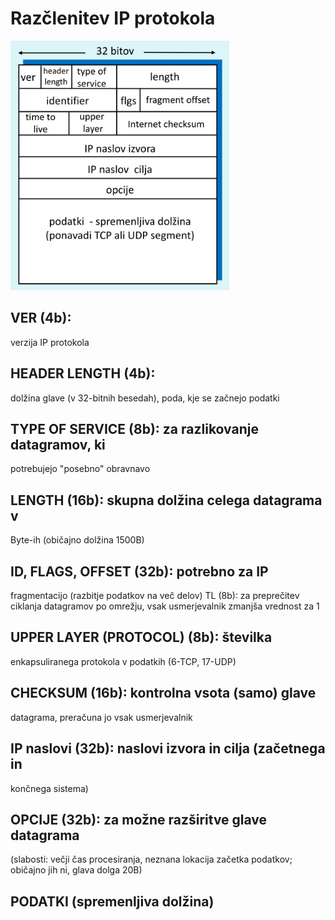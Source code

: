 # Razčlenitev IP protokola

<img width="350" src="IPscr.png" >


## VER (4b): 
verzija IP protokola

## HEADER LENGTH (4b):
 dolžina glave
(v 32-bitnih besedah), poda, kje se začnejo podatki

## TYPE OF SERVICE (8b): za razlikovanje datagramov, ki
potrebujejo "posebno" obravnavo

## LENGTH (16b): skupna dolžina celega datagrama v
Byte-ih (običajno dolžina 1500B)

## ID, FLAGS, OFFSET (32b): potrebno za IP
fragmentacijo (razbitje podatkov na več delov)
TL (8b): za preprečitev ciklanja datagramov po
omrežju, vsak usmerjevalnik zmanjša vrednost za 1

## UPPER LAYER (PROTOCOL) (8b): številka
enkapsuliranega protokola v podatkih (6-TCP, 17-UDP)

## CHECKSUM (16b): kontrolna vsota (samo) glave
datagrama, preračuna jo vsak usmerjevalnik

## IP naslovi (32b): naslovi izvora in cilja (začetnega in
končnega sistema)

## OPCIJE (32b): za možne razširitve glave datagrama
(slabosti: večji čas procesiranja, neznana lokacija
začetka podatkov; običajno jih ni, glava dolga 20B)

## PODATKI (spremenljiva dolžina)
